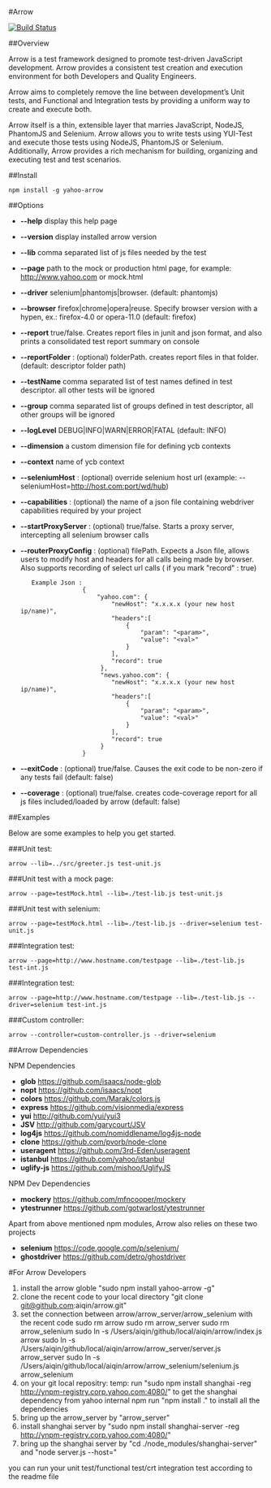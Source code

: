 
#Arrow

[![Build Status](https://secure.travis-ci.org/yahoo/arrow.png?branch=master)](http://travis-ci.org/yahoo/arrow)

##Overview

Arrow is a test framework designed to promote test-driven JavaScript development. Arrow provides a consistent test creation and execution environment for both Developers and Quality Engineers.

Arrow aims to completely remove the line between development’s Unit tests, and Functional and Integration tests by providing a uniform way to create and execute both.

Arrow itself is a thin, extensible layer that marries JavaScript, NodeJS, PhantomJS and Selenium. Arrow allows you to write tests using YUI-Test and execute those tests using NodeJS, PhantomJS or Selenium. Additionally, Arrow provides a rich mechanism for building, organizing and executing test and test scenarios.


##Install

```
npm install -g yahoo-arrow
```


##Options


* **--help** display this help page
* **--version** display installed arrow version
* **--lib** comma separated list of js files needed by the test
* **--page** path to the mock or production html page, for example: http://www.yahoo.com or mock.html
* **--driver** selenium|phantomjs|browser. (default: phantomjs)
* **--browser** firefox|chrome|opera|reuse.  Specify browser version with a hypen, ex.: firefox-4.0 or opera-11.0 (default: firefox)
* **--report** true/false. Creates report files in junit and json format, and also prints a consolidated test report summary on console
* **--reportFolder** : (optional) folderPath.  creates report files in that folder. (default: descriptor folder path)
* **--testName** comma separated list of test names defined in test descriptor. all other tests will be ignored
* **--group** comma separated list of groups defined in test descriptor, all other groups will be ignored
* **--logLevel** DEBUG|INFO|WARN|ERROR|FATAL (default: INFO)
* **--dimension** a custom dimension file for defining ycb contexts
* **--context** name of ycb context
* **--seleniumHost** : (optional) override selenium host url (example: --seleniumHost=http://host.com:port/wd/hub)
* **--capabilities** : (optional) the name of a json file containing webdriver capabilities required by your project
* **--startProxyServer** : (optional) true/false. Starts a proxy server, intercepting all selenium browser calls
* **--routerProxyConfig** : (optional) filePath. Expects a Json file, allows users to modify host and headers for all calls being made by browser. Also supports recording of select url calls ( if you mark "record" : true)
        
        
         Example Json :
                       {
                           "yahoo.com": {
                               "newHost": "x.x.x.x (your new host ip/name)",
                               "headers":[
                                   {
                                       "param": "<param>",
                                       "value": "<val>"
                                   }
                               ],
                               "record": true
                            },
                            "news.yahoo.com": {
                               "newHost": "x.x.x.x (your new host ip/name)",
                               "headers":[
                                   {
                                       "param": "<param>",
                                       "value": "<val>"
                                   }
                               ],
                               "record": true
                            }
                       }
        
* **--exitCode** : (optional) true/false. Causes the exit code to be non-zero if any tests fail (default: false)
* **--coverage** : (optional) true/false. creates code-coverage report for all js files included/loaded by arrow (default: false)
        
##Examples

Below are some examples to help you get started.

###Unit test:

```
arrow --lib=../src/greeter.js test-unit.js
```

###Unit test with a mock page:

```
arrow --page=testMock.html --lib=./test-lib.js test-unit.js
```

###Unit test with selenium:

```
arrow --page=testMock.html --lib=./test-lib.js --driver=selenium test-unit.js
```

###Integration test:

```
arrow --page=http://www.hostname.com/testpage --lib=./test-lib.js test-int.js
```

###Integration test:

```
arrow --page=http://www.hostname.com/testpage --lib=./test-lib.js --driver=selenium test-int.js
```

###Custom controller:

```
arrow --controller=custom-controller.js --driver=selenium
```


##Arrow Dependencies

NPM Dependencies
* **glob** https://github.com/isaacs/node-glob
* **nopt** https://github.com/isaacs/nopt
* **colors** https://github.com/Marak/colors.js
* **express** https://github.com/visionmedia/express
* **yui** http://github.com/yui/yui3
* **JSV** http://github.com/garycourt/JSV
* **log4js** https://github.com/nomiddlename/log4js-node
* **clone** https://github.com/pvorb/node-clone
* **useragent** https://github.com/3rd-Eden/useragent
* **istanbul** https://github.com/yahoo/istanbul
* **uglify-js** https://github.com/mishoo/UglifyJS

NPM Dev Dependencies
* **mockery** https://github.com/mfncooper/mockery
* **ytestrunner** https://github.com/gotwarlost/ytestrunner

Apart from above mentioned npm modules, Arrow also relies on these two projects

* **selenium** https://code.google.com/p/selenium/
* **ghostdriver** https://github.com/detro/ghostdriver

#For Arrow Developers
1. install the arrow globle "sudo npm install yahoo-arrow -g" 
2. clone the recent code to your local directory "git clone git@github.com:aiqin/arrow.git"
3. set the connection between arrow/arrow_server/arrow_selenium with the recent code
    sudo rm arrow
    sudo rm arrow_server
    sudo rm arrow_selenium
    sudo ln -s /Users/aiqin/github/local/aiqin/arrow/index.js arrow
    sudo ln -s /Users/aiqin/github/local/aiqin/arrow/arrow_server/server.js arrow_server
    sudo ln -s /Users/aiqin/github/local/aiqin/arrow/arrow_selenium/selenium.js arrow_selenium
4. on your git local repositry:
    temp: run "sudo npm install shanghai -reg http://ynpm-registry.corp.yahoo.com:4080/" to get the shanghai dependency from yahoo internal npm 
    run "npm install ." to install all the dependencies
5. bring up the arrow_server by "arrow_server"
6. install shanghai server by "sudo npm install shanghai-server -reg http://ynpm-registry.corp.yahoo.com:4080/"
7. bring up the shanghai server by "cd ./node_modules/shanghai-server" and "node server.js --host=<your host ip address>"

you can run your unit test/functional test/crt integration test according to the readme file

